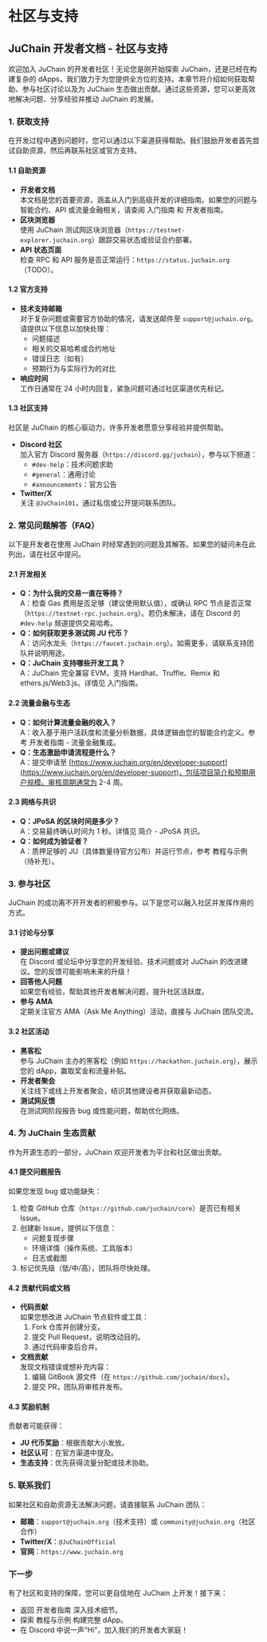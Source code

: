 # 社区与支持

## JuChain 开发者文档 - 社区与支持

欢迎加入 JuChain 的开发者社区！无论您是刚开始探索 JuChain，还是已经在构建复杂的 dApps，我们致力于为您提供全方位的支持。本章节将介绍如何获取帮助、参与社区讨论以及为 JuChain 生态做出贡献。通过这些资源，您可以更高效地解决问题、分享经验并推动 JuChain 的发展。

### 1. 获取支持

在开发过程中遇到问题时，您可以通过以下渠道获得帮助。我们鼓励开发者首先尝试自助资源，然后再联系社区或官方支持。

#### 1.1 自助资源

* **开发者文档**\
  本文档是您的首要资源，涵盖从入门到高级开发的详细指南。如果您的问题与智能合约、API 或流量金融相关，请查阅 入门指南 和 开发者指南。
* **区块浏览器**\
  使用 JuChain 测试网区块浏览器（`https://testnet-explorer.juchain.org`）跟踪交易状态或验证合约部署。
* **API 状态页面**\
  检查 RPC 和 API 服务是否正常运行：`https://status.juchain.org`（TODO）。

#### 1.2 官方支持

* **技术支持邮箱**\
  对于复杂问题或需要官方协助的情况，请发送邮件至 `support@juchain.org`。请提供以下信息以加快处理：
  * 问题描述
  * 相关的交易哈希或合约地址
  * 错误日志（如有）
  * 预期行为与实际行为的对比
* **响应时间**\
  工作日通常在 24 小时内回复，紧急问题可通过社区渠道优先标记。

#### 1.3 社区支持

社区是 JuChain 的核心驱动力，许多开发者愿意分享经验并提供帮助。

* **Discord 社区**\
  加入官方 Discord 服务器（`https://discord.gg/juchain`），参与以下频道：
  * `#dev-help`：技术问题求助
  * `#general`：通用讨论
  * `#announcements`：官方公告
* **Twitter/X**\
  关注 `@JuChain101`，通过私信或公开提问联系团队。

### 2. 常见问题解答（FAQ）

以下是开发者在使用 JuChain 时经常遇到的问题及其解答。如果您的疑问未在此列出，请在社区中提问。

#### 2.1 开发相关

* **Q：为什么我的交易一直在等待？**\
  A：检查 Gas 费用是否足够（建议使用默认值），或确认 RPC 节点是否正常（`https://testnet-rpc.juchain.org`）。若仍未解决，请在 Discord 的 `#dev-help` 频道提供交易哈希。
* **Q：如何获取更多测试网 JU 代币？**\
  A：访问水龙头（`https://faucet.juchain.org`）。如需更多，请联系支持团队并说明用途。
* **Q：JuChain 支持哪些开发工具？**\
  A：JuChain 完全兼容 EVM，支持 Hardhat、Truffle、Remix 和 ethers.js/Web3.js。详情见 入门指南。

#### 2.2 流量金融与生态

* **Q：如何计算流量金融的收入？**\
  A：收入基于用户活跃度和流量分析数据，具体逻辑由您的智能合约定义。参考 开发者指南 - 流量金融集成。
* **Q：生态激励申请流程是什么？**\
  A：提交申请至 [https://www.juchain.org/en/developer-support](https://www.juchain.org/en/developer-support)，包括项目简介和预期用户规模。审核周期通常为 2-4 周。

#### 2.3 网络与共识

* **Q：JPoSA 的区块时间是多少？**\
  A：交易最终确认时间为 1 秒。详情见 简介 - JPoSA 共识。
* **Q：如何成为验证者？**\
  A：质押足够的 JU（具体数量待官方公布）并运行节点，参考 教程与示例（待补充）。

### 3. 参与社区

JuChain 的成功离不开开发者的积极参与。以下是您可以融入社区并发挥作用的方式。

#### 3.1 讨论与分享

* **提出问题或建议**\
  在 Discord 或论坛中分享您的开发经验、技术问题或对 JuChain 的改进建议。您的反馈可能影响未来的升级！
* **回答他人问题**\
  如果您有经验，帮助其他开发者解决问题，提升社区活跃度。
* **参与 AMA**\
  定期关注官方 AMA（Ask Me Anything）活动，直接与 JuChain 团队交流。

#### 3.2 社区活动

* **黑客松**\
  参与 JuChain 主办的黑客松（例如 `https://hackathon.juchain.org`），展示您的 dApp，赢取奖金和流量补贴。
* **开发者聚会**\
  关注线下或线上开发者聚会，结识其他建设者并获取最新动态。
* **测试网反馈**\
  在测试网阶段报告 bug 或性能问题，帮助优化网络。

### 4. 为 JuChain 生态贡献

作为开源生态的一部分，JuChain 欢迎开发者为平台和社区做出贡献。

#### 4.1 提交问题报告

如果您发现 bug 或功能缺失：

1. 检查 GitHub 仓库（`https://github.com/juchain/core`）是否已有相关 Issue。
2. 创建新 Issue，提供以下信息：
   * 问题复现步骤
   * 环境详情（操作系统、工具版本）
   * 日志或截图
3. 标记优先级（低/中/高），团队将尽快处理。

#### 4.2 贡献代码或文档

* **代码贡献**\
  如果您想改进 JuChain 节点软件或工具：
  1. Fork 仓库并创建分支。
  2. 提交 Pull Request，说明改动目的。
  3. 通过代码审查后合并。
* **文档贡献**\
  发现文档错误或想补充内容：
  1. 编辑 GitBook 源文件（在 `https://github.com/juchain/docs`）。
  2. 提交 PR，团队将审核并发布。

#### 4.3 奖励机制

贡献者可能获得：

* **JU 代币奖励**：根据贡献大小发放。
* **社区认可**：在官方渠道中提及。
* **生态支持**：优先获得流量分配或技术协助。

### 5. 联系我们

如果社区和自助资源无法解决问题，请直接联系 JuChain 团队：

* **邮箱**：`support@juchain.org`（技术支持）或 `community@juchain.org`（社区合作）
* **Twitter/X**：`@JuChainOfficial`
* **官网**：`https://www.juchain.org`

### 下一步

有了社区和支持的保障，您可以更自信地在 JuChain 上开发！接下来：

* 返回 开发者指南 深入技术细节。
* 探索 教程与示例 构建完整 dApp。
* 在 Discord 中说一声“Hi”，加入我们的开发者大家庭！
